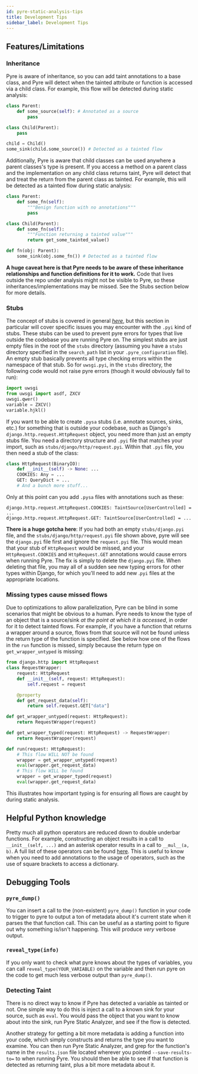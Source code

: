 ```yaml
---
id: pyre-static-analysis-tips
title: Development Tips
sidebar_label: Development Tips
---
```


## Features/Limitations

### Inheritance

Pyre is aware of inheritance, so you can add taint annotations to a base class,
and Pyre will detect when the tainted attribute or function is accessed via a
child class. For example, this flow will be detected during static analysis:

```python
class Parent:
    def some_source(self): # Annotated as a source
        pass

class Child(Parent):
    pass

child = Child()
some_sink(child.some_source()) # Detected as a tainted flow
```

Additionally, Pyre is aware that child classes can be used anywhere a parent
classes's type is present. If you access a method on a parent class and the
implementation on any child class returns taint, Pyre will detect that and
treat the return from the parent class as tainted. For example, this will be
detected as a tainted flow during static analysis:

```python
class Parent:
    def some_fn(self):
        """Benign function with no annotations"""
        pass

class Child(Parent):
    def some_fn(self):
        """Function returning a tainted value"""
        return get_some_tainted_value()

def fn(obj: Parent):
    some_sink(obj.some_fn()) # Detected as a tainted flow
```

**A huge caveat here is that Pyre needs to be aware of these inheritance
relationships and function definitions for it to work.** Code that lives
outside the repo under analysis might not be visible to Pyre, so these
inheritances/implementations may be missed. See the Stubs section below for
more details.

### Stubs

The concept of stubs is covered in general _[here](pyre_static_analysis_basics.md)_, but this
section in particular will cover specific issues you may encounter with the
`.pyi` kind of stubs. These stubs can be used to prevent pyre errors for types
that live outside the codebase you are running Pyre on. The simplest stubs are
just empty files in the root of the `stubs` directory (assuming you have a
`stubs` directory specified in the `search_path` list in your
`.pyre_configuration` file). An empty stub basically prevents all type checking
errors within the namespace of that stub. So for `uwsgi.pyi`, in the `stubs`
directory, the following code would not raise pyre errors (though it would
obviously fail to run):

```python
import uwsgi
from uwsgi import asdf, ZXCV
uwsgi.qwer()
variable = ZXCV()
variable.hjkl()
```

If you want to be able to create `.pysa` stubs (i.e. annotate sources, sinks,
etc.) for something that is outside your codebase, such as Django's
`django.http.request.HttpRequest` object, you need more than just an empty stubs
file. You need a directory structure and `.pyi` file that matches your import,
such as `stubs/django/http/request.pyi`. Within that `.pyi` file, you
then need a stub of the class:

```python
class HttpRequest(BinaryIO):
    def __init__(self) -> None: ...
    COOKIES: Any = ...
    GET: QueryDict = ...
    # And a bunch more stuff...
```

Only at this point can you add `.pysa` files with annotations such as these:

```
django.http.request.HttpRequest.COOKIES: TaintSource[UserControlled] = ...
django.http.request.HttpRequest.GET: TaintSource[UserControlled] = ...
```

**There is a huge gotcha here**: If you had both an empty `stubs/django.pyi`
file, and the `stubs/django/http/request.pyi` file shown above, pyre will see
the `django.pyi` file first and ignore the `request.pyi` file. This would mean
that your stub of `HttpRequest` would be missed, and your `HttpRequest.COOKIES`
and `HttpRequest.GET` annotations would cause errors when running Pyre. The fix
is simply to delete the `django.pyi` file. When deleting that file, you may all
of a sudden see new typing errors for other types within Django, for which
you'll need to add new .`pyi` files at the appropriate locations.

### Missing types cause missed flows

Due to optimizations to allow parallelization, Pyre can be blind in some
scenarios that might be obvious to a human. Pyre needs to know the type of an
object that is a source/sink *at the point at which it is accessed*, in order
for it to detect tainted flows. For example, if you have a function that returns
a wrapper around a source, flows from that source will not be found unless the
return type of the function is specified. See below how one of the flows in the
`run` function is missed, simply because the return type on
`get_wrapper_untyped` is missing:

```python
from django.http import HttpRequest
class RequestWrapper:
    request: HttpRequest
    def __init__(self, request: HttpRequest):
        self.request = request

    @property
    def get_request_data(self):
        return self.request.GET["data"]

def get_wrapper_untyped(request: HttpRequest):
    return RequestWrapper(request)

def get_wrapper_typed(request: HttpRequest) -> RequestWrapper:
    return RequestWrapper(request)

def run(request: HttpRequest):
    # This flow WILL NOT be found
    wrapper = get_wrapper_untyped(request)
    eval(wrapper.get_request_data)
    # This flow WILL be found
    wrapper = get_wrapper_typed(request)
    eval(wrapper.get_request_data)
```

This illustrates how important typing is for ensuring all flows are caught by
during static analysis.

## Helpful Python knowledge

Pretty much all python operators are reduced down to double underbar functions.
For example, constructing an object results in a call to `__init__(self, ...)`
and an asterisk operator results in a call to `__mul__(a, b)`. A full list of
these operators can be found
[here](https://docs.python.org/3.7/library/operator.html). This is useful to
know when you need to add annotations to the usage of operators, such as the use
of square brackets to access a dictionary.

## Debugging Tools

### `pyre_dump()`

You can insert a call to the (non-existent) `pyre_dump()` function in your code
to trigger to pyre to output a ton of metadata about it's current state when it
parses the that function call. This can be useful as a starting point to figure
out why something is/isn't happening. This will produce *very* verbose output.

### `reveal_type(info)`

If you only want to check what pyre knows about the types of variables, you can
call `reveal_type(YOUR_VARIABLE)` on the variable and then run pyre on the code
to get much less verbose output than `pyre_dump()`.

### Detecting Taint

There is no direct way to know if Pyre has detected a variable as tainted or
not. One simple way to do this is inject a call to a known sink for your source,
such as `eval`. You would pass the object that you want to know about into the
sink, run Pyre Static Analyzer, and see if the flow is detected.

Another strategy for getting a bit more metadata is adding a function into your
code, which simply constructs and returns the type you want to examine. You can
then run Pyre Static Analyzer, and grep for the function's name in the
`results.json` file located wherever you pointed `--save-results-to=` to when
running Pyre. You should then be able to see if that function is detected as
returning taint, plus a bit more metadata about it.
